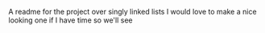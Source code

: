 A readme for the project over singly linked lists
I would love to make a nice looking one if I have time so we'll see
